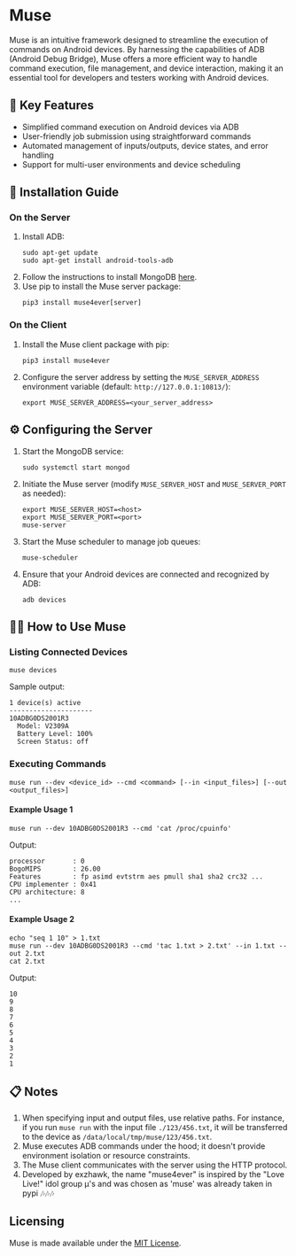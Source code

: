 # Muse

Muse is an intuitive framework designed to streamline the execution of commands on Android devices. By harnessing the capabilities of ADB (Android Debug Bridge), Muse offers a more efficient way to handle command execution, file management, and device interaction, making it an essential tool for developers and testers working with Android devices.

## 🚀 Key Features

- Simplified command execution on Android devices via ADB
- User-friendly job submission using straightforward commands
- Automated management of inputs/outputs, device states, and error handling
- Support for multi-user environments and device scheduling

## 🧩 Installation Guide

### On the Server

1. Install ADB:
   ```shell
   sudo apt-get update
   sudo apt-get install android-tools-adb
   ```
2. Follow the instructions to install MongoDB [here](https://www.mongodb.com/docs/manual/administration/install-on-linux/).
3. Use pip to install the Muse server package:
   ```shell
   pip3 install muse4ever[server]
   ```

### On the Client

1. Install the Muse client package with pip:
   ```shell
   pip3 install muse4ever
   ```
2. Configure the server address by setting the `MUSE_SERVER_ADDRESS` environment variable (default: `http://127.0.0.1:10813/`):
   ```shell
   export MUSE_SERVER_ADDRESS=<your_server_address>
   ```

## ⚙️ Configuring the Server

1. Start the MongoDB service:
   ```shell
   sudo systemctl start mongod
   ```
2. Initiate the Muse server (modify `MUSE_SERVER_HOST` and `MUSE_SERVER_PORT` as needed):
   ```shell
   export MUSE_SERVER_HOST=<host>
   export MUSE_SERVER_PORT=<port>
   muse-server
   ```
3. Start the Muse scheduler to manage job queues:
   ```shell
   muse-scheduler
   ```
4. Ensure that your Android devices are connected and recognized by ADB:
   ```shell
   adb devices
   ```

## 🧑‍💻 How to Use Muse

### Listing Connected Devices
```shell
muse devices
```

Sample output:

```
1 device(s) active
---------------------
10ADBG0DS2001R3
  Model: V2309A
  Battery Level: 100%
  Screen Status: off
```

### Executing Commands
```shell
muse run --dev <device_id> --cmd <command> [--in <input_files>] [--out <output_files>]
```

#### Example Usage 1
```shell
muse run --dev 10ADBG0DS2001R3 --cmd 'cat /proc/cpuinfo'
```
Output:
```
processor       : 0
BogoMIPS        : 26.00
Features        : fp asimd evtstrm aes pmull sha1 sha2 crc32 ...
CPU implementer : 0x41
CPU architecture: 8
...
```

#### Example Usage 2
```shell
echo "seq 1 10" > 1.txt
muse run --dev 10ADBG0DS2001R3 --cmd 'tac 1.txt > 2.txt' --in 1.txt --out 2.txt
cat 2.txt
```
Output:
```
10
9
8
7
6
5
4
3
2
1
```

## 📋 Notes
1. When specifying input and output files, use relative paths. For instance, if you run `muse run` with the input file `./123/456.txt`, it will be transferred to the device as `/data/local/tmp/muse/123/456.txt`.
2. Muse executes ADB commands under the hood; it doesn't provide environment isolation or resource constraints.
3. The Muse client communicates with the server using the HTTP protocol.
4. Developed by exzhawk, the name "muse4ever" is inspired by the "Love Live!" idol group μ's and was chosen as 'muse' was already taken in pypi 🎶🎶🎶


## Licensing
Muse is made available under the [MIT License](LICENSE).
